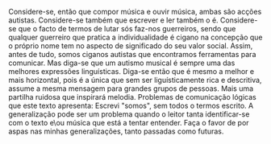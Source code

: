 Considere-se, então que compor música e ouvir música, ambas são acções autistas. Considere-se também que escrever e ler também o é. Considere-se que o facto de termos de lutar sós faz-nos guerreiros, sendo que qualquer guerreiro que pratica a individualidade é cigano na concepção que o próprio nome tem no aspecto de significado do seu valor social. Assim, antes de tudo, somos ciganos autistas que encontramos ferramentas para comunicar. Mas diga-se que um autismo musical é sempre uma das melhores expressões linguísticas. Diga-se então que é mesmo a melhor e mais horizontal, pois é a única que sem ser liguísticamente rica e descritiva, assume a mesma mensagem para grandes grupos de pessoas. Mais uma partilha ruidosa que inspirará melodia.
Problemas de comunicação lógicas que este texto apresenta: 
Escrevi "somos", sem todos o termos escrito. 
A generalização pode ser um problema quando o leitor tanta identificar-se com o texto e\ou música que está a tentar entender. Faça o favor de por aspas nas minhas generalizações, tanto passadas como futuras.